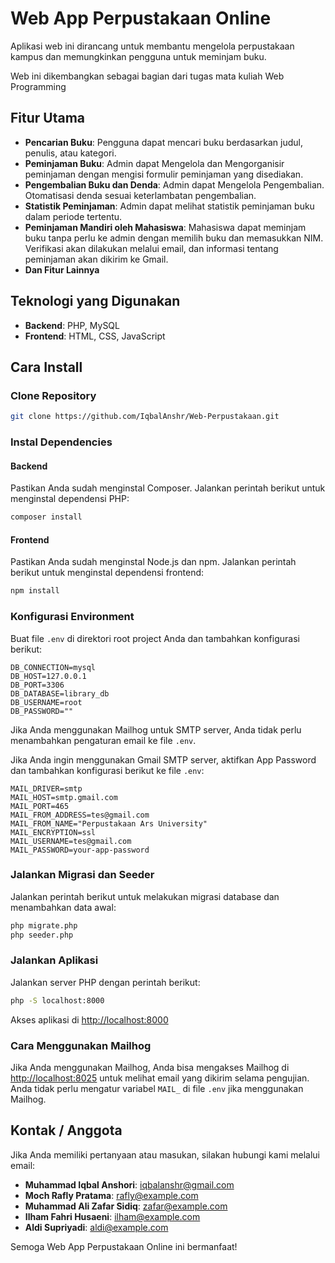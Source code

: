 
# Web App Perpustakaan Online

Aplikasi web ini dirancang untuk membantu mengelola perpustakaan kampus dan memungkinkan pengguna untuk meminjam buku.

Web ini dikembangkan sebagai bagian dari tugas mata kuliah Web Programming

## Fitur Utama
- **Pencarian Buku**: Pengguna dapat mencari buku berdasarkan judul, penulis, atau kategori.
- **Peminjaman Buku**: Admin dapat Mengelola dan Mengorganisir peminjaman dengan mengisi formulir peminjaman yang disediakan.
- **Pengembalian Buku dan Denda**: Admin dapat Mengelola Pengembalian. Otomatisasi denda sesuai keterlambatan pengembalian.
- **Statistik Peminjaman**: Admin dapat melihat statistik peminjaman buku dalam periode tertentu.
- **Peminjaman Mandiri oleh Mahasiswa**: Mahasiswa dapat meminjam buku tanpa perlu ke admin dengan memilih buku dan memasukkan NIM. Verifikasi akan dilakukan melalui email, dan informasi tentang peminjaman akan dikirim ke Gmail.
- **Dan Fitur Lainnya**

## Teknologi yang Digunakan
- **Backend**: PHP, MySQL
- **Frontend**: HTML, CSS, JavaScript

## Cara Install

### Clone Repository
```bash
git clone https://github.com/IqbalAnshr/Web-Perpustakaan.git
```

### Instal Dependencies

#### Backend
Pastikan Anda sudah menginstal Composer. Jalankan perintah berikut untuk menginstal dependensi PHP:
```bash
composer install
```

#### Frontend
Pastikan Anda sudah menginstal Node.js dan npm. Jalankan perintah berikut untuk menginstal dependensi frontend:
```bash
npm install
```

### Konfigurasi Environment
Buat file `.env` di direktori root project Anda dan tambahkan konfigurasi berikut:
```env
DB_CONNECTION=mysql
DB_HOST=127.0.0.1
DB_PORT=3306
DB_DATABASE=library_db
DB_USERNAME=root
DB_PASSWORD=""
```

Jika Anda menggunakan Mailhog untuk SMTP server, Anda tidak perlu menambahkan pengaturan email ke file `.env`.

Jika Anda ingin menggunakan Gmail SMTP server, aktifkan App Password dan tambahkan konfigurasi berikut ke file `.env`:
```env
MAIL_DRIVER=smtp
MAIL_HOST=smtp.gmail.com
MAIL_PORT=465
MAIL_FROM_ADDRESS=tes@gmail.com
MAIL_FROM_NAME="Perpustakaan Ars University"
MAIL_ENCRYPTION=ssl
MAIL_USERNAME=tes@gmail.com
MAIL_PASSWORD=your-app-password
```

### Jalankan Migrasi dan Seeder
Jalankan perintah berikut untuk melakukan migrasi database dan menambahkan data awal:
```bash
php migrate.php
php seeder.php
```

### Jalankan Aplikasi
Jalankan server PHP dengan perintah berikut:
```bash
php -S localhost:8000
```
Akses aplikasi di [http://localhost:8000](http://localhost:8000)

### Cara Menggunakan Mailhog
Jika Anda menggunakan Mailhog, Anda bisa mengakses Mailhog di [http://localhost:8025](http://localhost:8025) untuk melihat email yang dikirim selama pengujian. Anda tidak perlu mengatur variabel `MAIL_` di file `.env` jika menggunakan Mailhog.

## Kontak / Anggota
Jika Anda memiliki pertanyaan atau masukan, silakan hubungi kami melalui email:
- **Muhammad Iqbal Anshori**: iqbalanshr@gmail.com
- **Moch Rafly Pratama**: rafly@example.com
- **Muhammad Ali Zafar Sidiq**: zafar@example.com
- **Ilham Fahri Husaeni**: ilham@example.com
- **Aldi Supriyadi**: aldi@example.com

Semoga Web App Perpustakaan Online ini bermanfaat!
